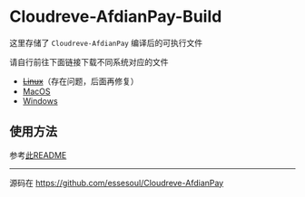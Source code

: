 # Cloudreve-AfdianPay-Build

这里存储了 `Cloudreve-AfdianPay` 编译后的可执行文件

请自行前往下面链接下载不同系统对应的文件

- ~~[Linux](https://github.com/essesoul/Cloudreve-AfdianPay-Build/tree/master/Linux)~~（存在问题，后面再修复）
- [MacOS](https://github.com/essesoul/Cloudreve-AfdianPay-Build/tree/master/MacOS)
- [Windows](https://github.com/essesoul/Cloudreve-AfdianPay-Build/tree/master/Windows)

## 使用方法

参考[此README](https://github.com/essesoul/Cloudreve-AfdianPay#readme)

------

源码在 https://github.com/essesoul/Cloudreve-AfdianPay
